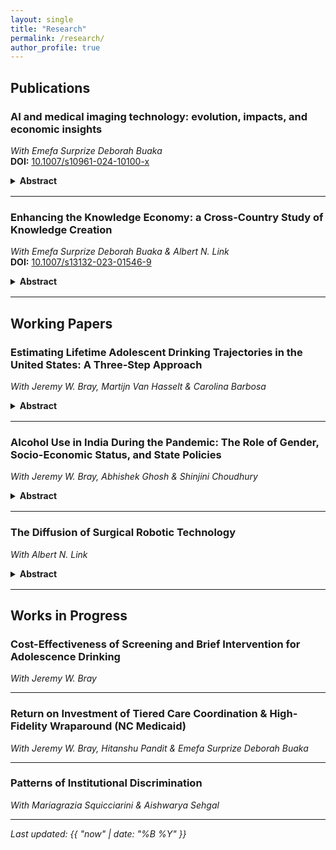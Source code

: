 ```yaml
---
layout: single
title: "Research"
permalink: /research/
author_profile: true
---
```

## Publications

### AI and medical imaging technology: evolution, impacts, and economic insights  
*With Emefa Surprize Deborah Buaka*  
**DOI:** [10.1007/s10961-024-10100-x](https://doi.org/10.1007/s10961-024-10100-x)

<details>
  <summary><strong>Abstract</strong></summary>
  <div markdown="1">
This paper examines the transformative impact of Artificial Intelligence (AI) on medical imaging technology, tracing the evolution of medical imaging from the development of X-ray technology in the 19th century, and describing AI’s integration into medical imaging beginning in the second half of the 20th century. This paper explores AI’s role in early disease detection, enhanced diagnostics, and streamlined workflows. Legal considerations are also discussed, exemplified by proposed regulations such as the EU’s Artificial Intelligence Act and the U.S. Algorithmic Accountability Act.
  </div>
</details>

---

### Enhancing the Knowledge Economy: a Cross-Country Study of Knowledge Creation  
*With Emefa Surprize Deborah Buaka & Albert N. Link*  
**DOI:** [10.1007/s13132-023-01546-9](https://doi.org/10.1007/s13132-023-01546-9)

<details>
  <summary><strong>Abstract</strong></summary>
  <div markdown="1">
We identify quantitatively, using cross-country data from the Global Innovation Index, a path through which R&D (research and development) operates to affect economic growth and development. The path we consider is one that relates to enhancing the knowledge economy. Specifically, we contribute to the literature through the quantification of the antecedents and consequences of newly created knowledge: R&D → creation of new knowledge → economic growth and development. And, we show statistically that the R&D → creation of new knowledge relationship is enhanced when businesses collaborate with universities. Not only is this collaborative indirect relationship new to the knowledge creation literature, but also it is based on the estimation of a model specification that has not previously been considered.
  </div>
</details>

---

## Working Papers

### Estimating Lifetime Adolescent Drinking Trajectories in the United States: A Three-Step Approach  
*With Jeremy W. Bray, Martijn Van Hasselt & Carolina Barbosa*

<details>
  <summary><strong>Abstract</strong></summary>
  <div markdown="1">
**Background:** Understanding drinking trajectories from adolescence to old age is crucial for assessing the long-term effects of intervention programs for adolescent drinking. This study estimates transition probabilities between alcohol consumption levels to understand the long-term drinking trajectories of adolescents in the U.S. 

**Methods:** We used Bayesian Simulation to compute transition probabilities from age 12 to 65 in the U.S. for four drinking risk levels (low, medium, high, very high), abstinence, and alcohol dependence. Estimated transition probabilities were calibrated using simulated annealing. 

**Results:** Across 16 age groups, the 1-year probability of remaining in the same state from age 12 to 65 averaged 0.84 (abstinent), 0.47 (low risk), 0.31 (medium risk), 0.33 (high risk), 0.33 (very high risk), and 0.49 (alcohol dependence). The probability of remaining abstinent decreased significantly at age 21 and then increased gradually over time. People in higher risk drinking states had a higher probability of transitioning to alcohol dependence.  

**Limitations:** This study lacks prior data on transitioning from alcohol dependence to other drinking states among adolescents, leading to potentially inaccurate transition probabilities. Additionally, while transition probabilities were estimated by sex, other factors such as race, geography, and religion were not considered, limiting the model’s generalizability.

**Conclusion:** Transition probabilities for alcohol use states are essential to understanding the progression of alcohol use over a lifetime. These transition probabilities can also be used as inputs to model the long-term impacts of intervention programs for adolescent drinking.

**Implications:** These findings provide a framework for evaluating intervention programs and guiding healthcare resource allocation to reduce adolescent alcohol consumption.
  </div>
</details>

---

### Alcohol Use in India During the Pandemic: The Role of Gender, Socio-Economic Status, and State Policies  
*With Jeremy W. Bray, Abhishek Ghosh & Shinjini Choudhury*

<details>
  <summary><strong>Abstract</strong></summary>
  <div markdown="1">
**Objectives**  
This study investigates the change in alcohol use following the COVID-19 lockdown in India, with a focus on gender differences and the influence of socioeconomic status and state policies.

**Methods**  
Data were sourced from the National Family Health Survey (NFHS-5), comprising 13 states and Union Territories, conducted in two phases: pre-lockdown (June 2019 to January 2020) and post-lockdown (October 2020 to May 2021). The NFHS-5 used a multi-stage sampling approach that was stratified by gender. The analysis included 312,101 respondents, with 128,258 surveyed pre-lockdown and 183,843 post-lockdown. Outcome variables were alcohol use and frequency of use, categorized into abstinence, less than once a week, about once a week, and almost every day.

**Results**  
Women showed a 0.15% decrease in abstinence (p = .006), with increases in drinking frequencies, particularly among rural women, those with no education (p < .001), and the poorest economic groups (p < .001). Conversely, women with higher education (p < .001) and from scheduled tribes (p < .001) increased their abstinence. Men showed a 1.64% increase in abstinence (p < .001), with significant decreases in drinking frequencies, especially in urban areas (p < .001), higher education (p = .002), and the richest groups (p < .001). Men in states with restricted sales policies saw an increase in abstinence (p < .001), while women in these states increased their drinking frequency. 

**Conclusion**  
The COVID-19 lockdown had a differential impact on alcohol use among men and women in India, highlighting the need for gender-responsive alcohol policies. 
  </div>
</details>

---

### The Diffusion of Surgical Robotic Technology  
*With Albert N. Link*

<details>
  <summary><strong>Abstract</strong></summary>
  <div markdown="1">
An understanding of the diffusion of surgical robotic technology is a contribution to the academic literature on the diffusion of new technology in itself, and also it is a precursor to effective U.S. public policies toward this burgeoning new technology. Using patent application information from filings with the U.S. Patent and Trademark Office, we characterize the diffusion of this technology in terms of a traditional S-curve model. We also hypothesize a theory of the distribution of surgical robotic technology, and we test our theory empirically. Our findings are a precursor to the promulgation of public sector performance standards for the use of the technology in open surgery.
  </div>
</details>

---

## Works in Progress

### Cost-Effectiveness of Screening and Brief Intervention for Adolescence Drinking  
*With Jeremy W. Bray*

---

### Return on Investment of Tiered Care Coordination & High-Fidelity Wraparound (NC Medicaid)  
*With Jeremy W. Bray, Hitanshu Pandit & Emefa Surprize Deborah Buaka*

---

### Patterns of Institutional Discrimination  
*With Mariagrazia Squicciarini & Aishwarya Sehgal*

---

*Last updated: {{ "now" | date: "%B %Y" }}*

<style>
  details summary { cursor: pointer; }
  details { margin: 0.4rem 0 1rem; }
  .btn-group button { padding: 0.35rem 0.6rem; margin-right: 0.4rem; }
</style>
<script>
  (function(){
    const expandBtn = document.getElementById('expand');
    const collapseBtn = document.getElementById('collapse');
    const all = () => Array.from(document.querySelectorAll('details'));
    expandBtn?.addEventListener('click', () => all().forEach(d => d.open = true));
    collapseBtn?.addEventListener('click', () => all().forEach(d => d.open = false));
  })();
</script>
